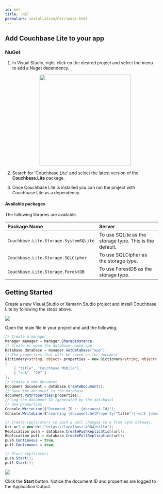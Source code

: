 ```yaml
---
id: net
title: .NET
permalink: installation/net/index.html
---
```


## Add Couchbase Lite to your app

### NuGet

1. In Visual Studio, right-click on the desired project and select the menu to add a Nuget dependency.

    <img src="../img/vs-nuget.png" width="300px" style="margin: 0 auto;display: block;"/>

2. Search for 'Couchbase Lite' and select the latest version of the **Couchbase.Lite** package.
3. Once Couchbase Lite is installed you can run the project with Couchbase Lite as a dependency.

#### Available packages

The following libraries are available.

|Package Name|Server|
|:-----------|:-----|
|`Couchbase.Lite.Storage.SystemSQLite`|To use SQLite as the storage type. This is the default.|
|`Couchbase.Lite.Storage.SQLCipher`|To use SQLCipher as the storage type.|
|`Couchbase.Lite.Storage.ForestDB`|To use ForestDB as the storage type.|

## Getting Started

Create a new Visual Studio or Xamarin Studio project and install Couchbase Lite by following the steps above.

<img src="../img/vs-new-project.png" class=center-image />

Open the main file in your project and add the following.

```csharp
// Create a manager
Manager manager = Manager.SharedInstance;
// Create or open the database named app
Database database = manager.GetDatabase("app");
// The properties that will be saved on the document
Dictionary<string, object> properties = new Dictionary<string, object>
{
    { "title", "Couchbase Mobile"},
    { "sdk", "C#" }
};
// Create a new document
Document document = database.CreateDocument();
// Save the document to the database
document.PutProperties(properties);
// Log the document ID (generated by the database)
// and properties
Console.WriteLine($"Document ID :: {document.Id}");
Console.WriteLine($"Learning {document.GetProperty("title")} with {document.GetProperty("sdk")}");

// Create replicators to push & pull changes to & from Sync Gateway.
Uri url = new Uri("https://localhost:4984/hello");
Replication push = database.CreatePushReplication(url);
Replication pull = database.CreatePullReplication(url);
push.Continuous = true;
pull.Continuous = true;

// Start replicators
push.Start();
pull.Start();
```

<img src="../img/vs-logs-result.png" class=center-image />

Click the **Start** button. Notice the document ID and properties are logged to the Application Output.
